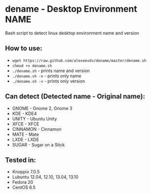 dename - Desktop Environment NAME
======

Bash script to detect linux desktop environment name and version

## How to use:

* `wget https://raw.github.com/alexeevdv/dename/master/dename.sh`
* `chmod +x dename.sh`
* `./dename.sh` - prints name and version
* `./dename.sh -n` - prints only name
* `./dename.sh -v` - prints only version

## Can detect (Detected name - Original name):

* GNOME - Gnome 2, Gnome 3 
* KDE - KDE4
* UNITY - Ubuntu Unity
* XFCE - XFCE
* CINNAMON - Cinnamon
* MATE - Mate
* LXDE - LXDE
* SUGAR - Sugar on a Stick

## Tested in:

* Knoppix 7.0.5
* Lubuntu 12.04, 12.10, 13.04, 13.10
* Fedora 20
* CentOS 6.5
